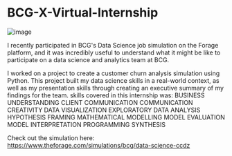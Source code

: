 # BCG-X-Virtual-Internship
![image](https://github.com/99-chetna/BCG-X-Virtual-Internship/assets/112334463/45f06e34-f1bd-4328-a562-a418383a616f)

I recently participated in BCG's Data Science job simulation on the Forage platform, and it was incredibly useful to understand what it might be like to participate on a data science and analytics team at BCG.

I worked on a project to create a customer churn analysis simulation using Python. This project built my data science skills in a real-world context, as well as my presentation skills through creating an executive summary of my findings for the team. skills covered in this internship was:
BUSINESS UNDERSTANDING
CLIENT COMMUNICATION
COMMUNICATION
CREATIVITY
DATA VISUALIZATION
EXPLORATORY DATA ANALYSIS
HYPOTHESIS FRAMING
MATHEMATICAL MODELLING
MODEL EVALUATION
MODEL INTERPRETATION
PROGRAMMING
SYNTHESIS


Check out the simulation here: https://www.theforage.com/simulations/bcg/data-science-ccdz
